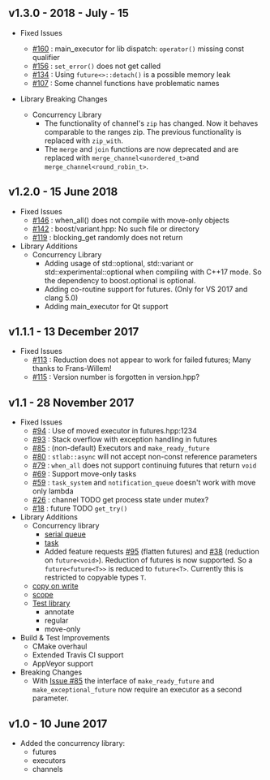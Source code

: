 ## v1.3.0 - 2018 - July - 15

- Fixed Issues 
   - [#160](https://github.com/stlab/libraries/issues/160) : main_executor for lib dispatch: `operator()` missing const qualifier
   - [#156](https://github.com/stlab/libraries/issues/156) : `set_error()` does not get called
   - [#134](https://github.com/stlab/libraries/issues/134) : Using `future<>::detach()` is a possible memory leak
   - [#107](https://github.com/stlab/libraries/issues/107) : Some channel functions have problematic names

- Library Breaking Changes
   - Concurrency Library
       - The functionality of channel's `zip` has changed. Now it behaves comparable to the ranges zip. The previous functionality is replaced with `zip_with`.
       - The `merge` and `join` functions are now deprecated and are replaced with `merge_channel<unordered_t>`and `merge_channel<round_robin_t>`.

## v1.2.0 - 15 June 2018

- Fixed Issues 
   - [#146](https://github.com/stlab/libraries/issues/146) : when_all() does not compile with move-only objects
   - [#142](https://github.com/stlab/libraries/issues/142) : boost/variant.hpp: No such file or directory
   - [#119](https://github.com/stlab/libraries/issues/119) : blocking_get randomly does not return
- Library Additions
   - Concurrency Library
       - Adding usage of std::optional, std::variant or std::experimental::optional when compiling with C++17 mode. So the dependency to boost.optional is optional.
       - Adding co-routine support for futures. (Only for VS 2017 and clang 5.0)
       - Adding main_executor for Qt support
   
## v1.1.1 - 13 December 2017

- Fixed Issues
   - [#113](https://github.com/stlab/libraries/issues/113) : Reduction does not appear to work for failed futures; Many thanks to Frans-Willem!
   - [#115](https://github.com/stlab/libraries/issues/115) : Version number is forgotten in version.hpp?

## v1.1 - 28 November 2017

- Fixed Issues
   - [#94](https://github.com/stlab/libraries/issues/94) : Use of moved executor in futures.hpp:1234
   - [#93](https://github.com/stlab/libraries/issues/93) : Stack overflow with exception handling in futures
   - [#85](https://github.com/stlab/libraries/issues/85) : (non-default) Executors and `make_ready_future`
   - [#80](https://github.com/stlab/libraries/issues/80) : `stlab::async` will not accept non-const reference parameters
   - [#79](https://github.com/stlab/libraries/issues/79) : `when_all` does not support continuing futures that return `void`
   - [#69](https://github.com/stlab/libraries/issues/69) : Support move-only tasks
   - [#59](https://github.com/stlab/libraries/issues/59) : `task_system` and `notification_queue` doesn't work with move only lambda
   - [#26](https://github.com/stlab/libraries/issues/26) : channel TODO get process state under mutex?
   - [#18](https://github.com/stlab/libraries/issues/18) : future TODO `get_try()`
- Library Additions
    - Concurrency library
        - [serial queue](stlab/concurrency/serial_queue.hpp)
        - [task](stlab/concurrency/task.hpp)
        - Added feature requests [#95](https://github.com/stlab/libraries/issues/95) (flatten futures) and [#38](https://github.com/stlab/libraries/issues/38) (reduction on `future<void>`). Reduction of futures is now supported. So a `future<future<T>>` is reduced to `future<T>`. Currently
this is restricted to copyable types `T`.
    - [copy on write](stlab/copy_on_write.hpp)
    - [scope](stlab/scope.hpp)
    - [Test library](stlab/test/model.hpp)
        - annotate
        - regular
        - move-only
- Build & Test Improvements
    - CMake overhaul
    - Extended Travis CI support
    - AppVeyor support
- Breaking Changes
    - With [Issue #85](https://github.com/stlab/libraries/issues/85) the interface of `make_ready_future` and 
`make_exceptional_future` now require an executor as a second parameter.

## v1.0 - 10 June 2017

- Added the concurrency library:
    - futures
    - executors
    - channels